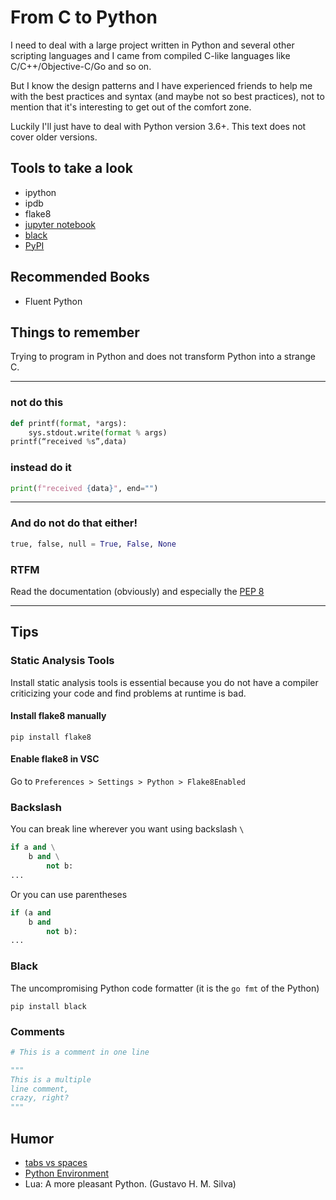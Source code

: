 # From C to Python

I need to deal with a large project written in Python and several other scripting languages and I came from compiled C-like languages like C/C++/Objective-C/Go and so on.

But I know the design patterns and I have experienced friends to help me with the best practices and syntax (and maybe not so best practices), not to mention that it's interesting to get out of the comfort zone.

Luckily I'll just have to deal with Python version 3.6+. This text does not cover older versions.

## Tools to take a look

- ipython
- ipdb
- flake8
- [jupyter notebook](https://jupyter.org/)
- [black](https://github.com/ambv/black)
- [PyPI](https://pypi.org)

## Recommended Books

- Fluent Python

## Things to remember

Trying to program in Python and does not transform Python into a strange C.

---

### not do this

```python
def printf(format, *args):
    sys.stdout.write(format % args)
printf(“received %s”,data)
```

### instead do it

```python
print(f"received {data}", end="")
```

---

### And do not do that either!

```python
true, false, null = True, False, None
```

### RTFM

Read the documentation (obviously) and especially the [PEP 8](https://www.python.org/dev/peps/pep-0008/)

---

## Tips

### Static Analysis Tools

Install static analysis tools is essential because you do not have a compiler criticizing your code and find problems at runtime is bad.

#### Install flake8 manually

`pip install flake8`

#### Enable flake8 in VSC

Go to `Preferences > Settings > Python > Flake8Enabled`

### Backslash

You can break line wherever you want using backslash `\`

```python
if a and \
    b and \
        not b:
...
```

Or you can use parentheses

```python
if (a and
    b and
        not b):
...
```

### Black

The uncompromising Python code formatter (it is the `go fmt` of the Python)

```console
pip install black
```

### Comments

```python
# This is a comment in one line

"""
This is a multiple
line comment,
crazy, right?
"""
```

## Humor

- [tabs vs spaces](https://youtu.be/cowtgmZuai0)
- [Python Environment](https://xkcd.com/1987/)
- Lua: A more pleasant Python. (Gustavo H. M. Silva)
